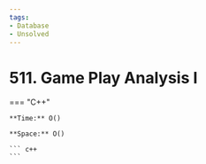 ```yaml
---
tags:
- Database
- Unsolved
---
```



# 511. Game Play Analysis I

=== "C++"

    **Time:** O()

    **Space:** O()

    ``` c++
    ```